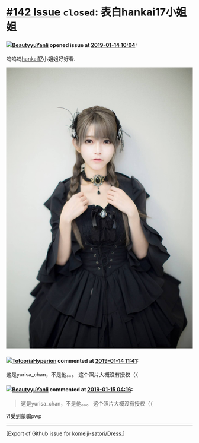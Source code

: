 # [\#142 Issue](https://github.com/komeiji-satori/Dress/issues/142) `closed`: 表白hankai17小姐姐

#### <img src="https://avatars.githubusercontent.com/u/32453863?v=4" width="50">[BeautyyuYanli](https://github.com/BeautyyuYanli) opened issue at [2019-01-14 10:04](https://github.com/komeiji-satori/Dress/issues/142):

呜呜呜[hankai17](https://github.com/hankai17)小姐姐好好看.

![](https://raw.githubusercontent.com/komeiji-satori/Dress/master/melon/melon.jpg)

#### <img src="https://avatars.githubusercontent.com/u/16434801?u=910c71526d6a48c560fb8967dadeccf735664275&v=4" width="50">[TotooriaHyperion](https://github.com/TotooriaHyperion) commented at [2019-01-14 11:41](https://github.com/komeiji-satori/Dress/issues/142#issuecomment-453977362):

这是yurisa_chan，不是他。。。
这个照片大概没有授权（（

#### <img src="https://avatars.githubusercontent.com/u/32453863?v=4" width="50">[BeautyyuYanli](https://github.com/BeautyyuYanli) commented at [2019-01-15 04:16](https://github.com/komeiji-satori/Dress/issues/142#issuecomment-454261799):

> 这是yurisa_chan，不是他。。。
> 这个照片大概没有授权（（

?!受到蒙骗pwp


-------------------------------------------------------------------------------



[Export of Github issue for [komeiji-satori/Dress](https://github.com/komeiji-satori/Dress).]
